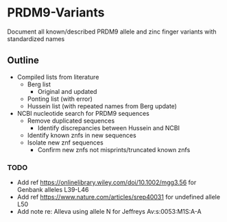 # PRDM9-Variants
Document all known/described PRDM9 allele and zinc finger variants with standardized names


## Outline
- Compiled lists from literature
  - Berg list
    - Original and updated
  - Ponting list (with error)
  - Hussein list (with repeated names from Berg update)
- NCBI nucleotide search for PRDM9 sequences
  - Remove duplicated sequences
    - Identify discrepancies between Hussein and NCBI
  - Identify known znfs in new sequences
  - Isolate new znf sequences
    - Confirm new znfs not misprints/truncated known znfs

### TODO
- Add ref https://onlinelibrary.wiley.com/doi/10.1002/mgg3.56 for Genbank alleles L39-L46
- Add ref https://www.nature.com/articles/srep40031 for undefined allele L50
- Add note re: Alleva using allele N for Jeffreys Av:s:0053:M1S:A-A
